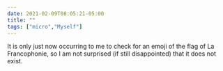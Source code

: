 ```yaml
---
date: 2021-02-09T08:05:21-05:00
title: ""
tags: ["micro","Myself"]
---
```

It is only just now occurring to me to check for an emoji of the flag of La Francophonie, so I am not surprised (if still disappointed) that it does not exist.
